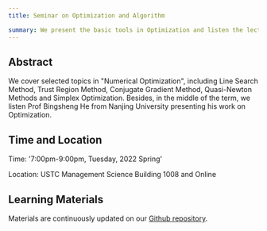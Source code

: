 ```yaml
---
title: Seminar on Optimization and Algorithm

summary: We present the basic tools in Optimization and listen the lectures presented by Prof. Bingsheng He. 
---
```


## Abstract
We cover selected topics in "Numerical Optimization", including Line Search Method, Trust Region Method, Conjugate Gradient Method, Quasi-Newton Methods and Simplex Optimization. Besides, in the middle of the term, we listen Prof Bingsheng He from Nanjing University presenting his work on Optimization.

## Time and Location
Time: '7:00pm-9:00pm, Tuesday, 2022 Spring'

Location: USTC Management Science Building 1008 and Online



## Learning Materials

Materials are continuously updated on our [Github repository](https://github.com/Everglow00/Optimization-and-Algorithms).

